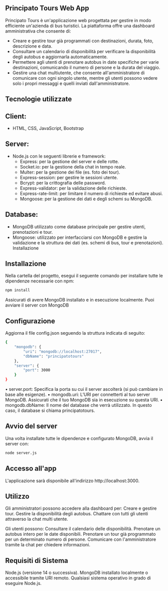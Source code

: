  ## Principato Tours Web App

Principato Tours è un'applicazione web progettata per gestire in modo efficiente un'azienda di bus turistici. La piattaforma offre una dashboard amministrativa che consente di:

* Creare e gestire tour già programmati con destinazioni, durata, foto, descrizione e data.
* Consultare un calendario di disponibilità per verificare la disponibilità degli autobus e aggiornarla automaticamente.
* Permettere agli utenti di prenotare autobus in date specifiche per varie destinazioni, comunicando il numero di persone e la durata del viaggio.
* Gestire una chat multiutente, che consente all'amministratore di comunicare con ogni singolo utente, mentre gli utenti possono vedere solo i propri messaggi e quelli inviati dall'amministratore.
 ## Tecnologie utilizzate

 ## Client:

* HTML, CSS, JavaScript, Bootstrap
 ## Server:

* Node.js con le seguenti librerie e framework:
    * Express: per la gestione del server e delle rotte.
    * Socket.io: per la gestione della chat in tempo reale.
    * Multer: per la gestione dei file (es. foto dei tour).
    * Express-session: per gestire le sessioni utente.
    * Bcrypt: per la crittografia delle password.
    * Express-validator: per la validazione delle richieste.
    * Express-rate-limit: per limitare il numero di richieste ed evitare abusi.
    * Mongoose: per la gestione dei dati e degli schemi su MongoDB.
## Database:

* MongoDB utilizzato come database principale per gestire utenti, prenotazioni e tour.
* Mongoose: utilizzato per interfacciarsi con MongoDB e gestire la validazione e la struttura dei dati (es. schemi di bus, tour e prenotazioni).
Installazione

## Installazione

Nella cartella del progetto, esegui il seguente comando per installare tutte le dipendenze necessarie con npm:

```bash
npm install
````

Assicurati di avere MongoDB installato e in esecuzione localmente. Puoi avviare il server con MongoDB


## Configurazione

Aggiorna il file config.json seguendo la struttura indicata di seguito:
```bash
{
    "mongodb": {
        "uri": "mongodb://localhost:27017",
        "dbName": "principatotours"
    },
    "server": {
        "port": 3000
    }
}
```
•	server.port: Specifica la porta su cui il server ascolterà (si può cambiare in base alle esigenze).
•	mongodb.uri: L’URI per connetterti al tuo server MongoDB. Assicurati che il tuo MongoDB sia in esecuzione su questa URI.
•	mongodb.dbName: Il nome del database che verrà utilizzato. In questo caso, il database si chiama principatotours.

## Avvio del server

Una volta installate tutte le dipendenze e configurato MongoDB, avvia il server con:

```bash
node server.js
````

## Accesso all'app

L'applicazione sarà disponibile all'indirizzo http://localhost:3000.

## Utilizzo

Gli amministratori possono accedere alla dashboard per:
Creare e gestire tour.
Gestire la disponibilità degli autobus.
Chattare con tutti gli utenti attraverso la chat multi utente.

Gli utenti possono:
Consultare il calendario delle disponibilità.
Prenotare un autobus intero per le date disponibili.
Prenotare un tour già programmato per un determinato numero di persone.
Comunicare con l'amministratore tramite la chat per chiedere informazioni.

## Requisiti di Sistema

Node.js (versione 14 o successiva).
MongoDB installato localmente o accessibile tramite URI remoto.
Qualsiasi sistema operativo in grado di eseguire Node.js.

